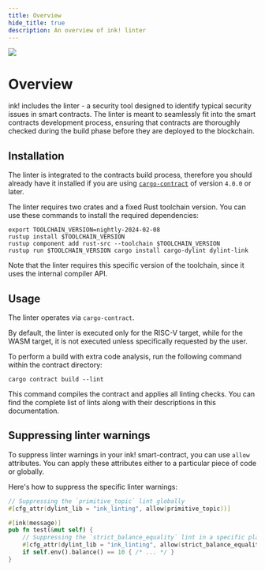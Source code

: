 ```yaml
---
title: Overview
hide_title: true
description: An overview of ink! linter
---
```


<img src="/img/title/text/linter.svg" className="titlePic" />

# Overview
ink! includes the linter - a security tool designed to identify typical security issues in smart contracts. The linter is meant to seamlessly fit into the smart contracts development process, ensuring that contracts are thoroughly checked during the build phase before they are deployed to the blockchain.

## Installation
The linter is integrated to the contracts build process, therefore you should already have it installed if you are using [`cargo-contract`](https://github.com/use-ink/cargo-contract) of version `4.0.0` or later.

The linter requires two crates and a fixed Rust toolchain version. You can use
these commands to install the required dependencies:

```
export TOOLCHAIN_VERSION=nightly-2024-02-08
rustup install $TOOLCHAIN_VERSION
rustup component add rust-src --toolchain $TOOLCHAIN_VERSION
rustup run $TOOLCHAIN_VERSION cargo install cargo-dylint dylint-link
```

Note that the linter requires this specific version of the toolchain, since it uses the internal compiler API.

## Usage
The linter operates via `cargo-contract`.

By default, the linter is executed only for the RISC-V target, while for the WASM target, it is not executed unless specifically requested by the user.

To perform a build with extra code analysis, run the following command within the contract directory:

```
cargo contract build --lint
```

This command compiles the contract and applies all linting checks. You can find the complete list of lints along with their descriptions in this documentation.

## Suppressing linter warnings
To suppress linter warnings in your ink! smart-contract, you can use `allow` attributes. You can apply these attributes either to a particular piece of code or globally.

Here's how to suppress the specific linter warnings:

```rust
// Suppressing the `primitive_topic` lint globally
#[cfg_attr(dylint_lib = "ink_linting", allow(primitive_topic))]

#[ink(message)]
pub fn test(&mut self) {
    // Suppressing the `strict_balance_equality` lint in a specific place
    #[cfg_attr(dylint_lib = "ink_linting", allow(strict_balance_equality))]
    if self.env().balance() == 10 { /* ... */ }
}
```

